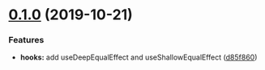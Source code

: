 # [0.1.0](https://github.com/beizhedenglong/react-hooks-lib/compare/v0.0.20...v0.1.0) (2019-10-21)


### Features

* **hooks:** add useDeepEqualEffect and useShallowEqualEffect ([d85f860](https://github.com/beizhedenglong/react-hooks-lib/commit/d85f86001a83414b9d6e4619023ff3ce8f381b6f))
